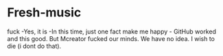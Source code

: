 # Fresh-music
fuck
-Yes, it is
-In this time, just one fact make me happy - GitHub worked and this good. But Mcreator fucked our minds. We have no idea. I wish to die (i dont do that).
